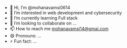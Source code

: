 - 👋 Hi, I’m @mohanavamsi0614
- 👀 I’m interested in web development and cybersecurity
- 🌱 I’m currently learning Full stack
- 💞️ I’m looking to collaborate on ...
- 📫 How to reach me mohanavamsi14@gmai.com
- 😄 Pronouns: ...
- ⚡ Fun fact: ...

<!---
mohanavamsi0614/mohanavamsi0614 is a ✨ special ✨ repository because its `README.md` (this file) appears on your GitHub profile.
You can click the Preview link to take a look at your changes.
--->
        

